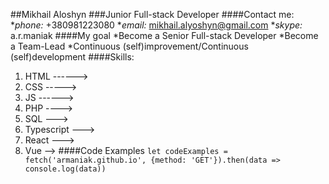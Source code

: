 ##Mikhail Aloshyn
###Junior Full-stack Developer
####Contact me:
**phone:* +380981223080
**email:* mikhail.alyoshyn@gmail.com
**skype:* a.r.maniak
####My goal
*Become a Senior Full-stack Developer
*Become a Team-Lead
*Continuous (self)improvement/Continuous (self)development
####Skills:
1. HTML ------>
1. CSS ----->
1. JS ------>
1. PHP ---->
1. SQL --->
1. Typescript --->
1. React --->
1. Vue -->
####Code Examples
`let codeExamples = fetch('armaniak.github.io', {method: 'GET'}).then(data => console.log(data))`
